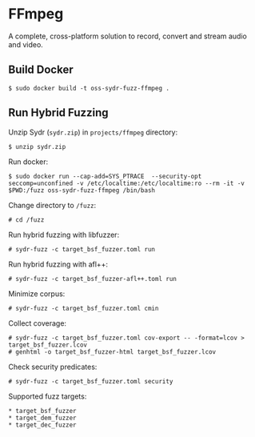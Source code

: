 # FFmpeg

A complete, cross-platform solution to record, convert and stream audio and video.

## Build Docker

    $ sudo docker build -t oss-sydr-fuzz-ffmpeg .

## Run Hybrid Fuzzing

Unzip Sydr (`sydr.zip`) in `projects/ffmpeg` directory:

    $ unzip sydr.zip

Run docker:

    $ sudo docker run --cap-add=SYS_PTRACE  --security-opt seccomp=unconfined -v /etc/localtime:/etc/localtime:ro --rm -it -v $PWD:/fuzz oss-sydr-fuzz-ffmpeg /bin/bash

Change directory to `/fuzz`:

    # cd /fuzz

Run hybrid fuzzing with libfuzzer:

    # sydr-fuzz -c target_bsf_fuzzer.toml run

Run hybrid fuzzing with afl++:

    # sydr-fuzz -c target_bsf_fuzzer-afl++.toml run

Minimize corpus:

    # sydr-fuzz -c target_bsf_fuzzer.toml cmin

Collect coverage:

    # sydr-fuzz -c target_bsf_fuzzer.toml cov-export -- -format=lcov > target_bsf_fuzzer.lcov
    # genhtml -o target_bsf_fuzzer-html target_bsf_fuzzer.lcov

Check security predicates:

    # sydr-fuzz -c target_bsf_fuzzer.toml security

Supported fuzz targets:

    * target_bsf_fuzzer
    * target_dem_fuzzer
    * target_dec_fuzzer
